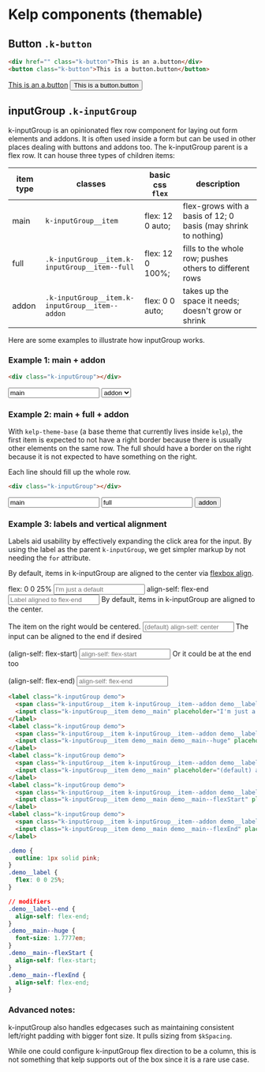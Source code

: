 # Kelp components (themable)

## Button `.k-button`
```html
<div href="" class="k-button">This is an a.button</div>
<button class="k-button">This is a button.button</button>
```
<a href="" class="k-button">This is an a.button</a>
<button class="k-button">This is a button.button</button>

## inputGroup `.k-inputGroup`
k-inputGroup is an opinionated flex row component for laying out form elements and addons. It is often used inside a form but can be used in other places dealing with buttons and addons too.
The k-inputGroup parent is a flex row. It can house three types of children items:

| item type | classes                                         | basic css `flex` | description                                                    |
|-----------|-------------------------------------------------|------------------|----------------------------------------------------------------|
| main      | `k-inputGroup__item`                            | flex: 12 0 auto; | flex-grows with a basis of 12; 0 basis (may shrink to nothing) |
| full      | `.k-inputGroup__item.k-inputGroup__item--full`  | flex: 12 0 100%; | fills to the whole row; pushes others to different rows        |
| addon     | `.k-inputGroup__item.k-inputGroup__item--addon` | flex: 0 0 auto;  | takes up the space it needs; doesn't grow or shrink            |

Here are some examples to illustrate how inputGroup works.

### Example 1: main + addon
```html
<div class="k-inputGroup"></div>
```
<div class="k-inputGroup">
  <input class="k-inputGroup__item" value="main" type="text">
  <select class="k-inputGroup__item k-inputGroup__item--addon">
    <option value="addon">addon</option>
  </select>
</div>

### Example 2: main + full + addon
With `kelp-theme-base` (a base theme that currently lives inside `kelp`), the first item is expected to not have a right border because there is usually other elements on the same row. The full should have a border on the right because it is not expected to have something on the right.

Each line should fill up the whole row.
```html
<div class="k-inputGroup"></div>
```
<div class="k-inputGroup">
  <input class="k-inputGroup__item" value="main" type="text">
  <input class="k-inputGroup__item k-inputGroup__item--full" value="full" type="text">
  <button class="k-button k-inputGroup__item k-inputGroup__item--addon" value="addon">addon</button>
</div>

### Example 3: labels and vertical alignment
Labels aid usability by effectively expanding the click area for the input. By using the label as the parent `k-inputGroup`, we get simpler markup by not needing the `for` attribute.

By default, items in k-inputGroup are aligned to the center via [flexbox align](https://developer.mozilla.org/en-US/docs/Web/CSS/align-items).

<label class="k-inputGroup demo">
  <span class="k-inputGroup__item k-inputGroup__item--addon demo__label">flex: 0 0 25%</span>
  <input class="k-inputGroup__item demo__main" placeholder="I'm just a default" type="text">
</label>
<label class="k-inputGroup demo">
  <span class="k-inputGroup__item k-inputGroup__item--addon demo__label demo__label--end">align-self: flex-end</span>
  <input class="k-inputGroup__item demo__main demo__main--huge" placeholder="Label aligned to flex-end" type="text">
</label>
<label class="k-inputGroup demo">
  <span class="k-inputGroup__item k-inputGroup__item--addon demo__label">By default, items in k-inputGroup are aligned to the center.<br /><br />The item on the right would be centered.</span>
  <input class="k-inputGroup__item demo__main" placeholder="(default) align-self: center" type="text">
</label>
<label class="k-inputGroup demo">
  <span class="k-inputGroup__item k-inputGroup__item--addon demo__label">The input can be aligned to the end if desired<br /><br />(align-self: flex-start)</span>
  <input class="k-inputGroup__item demo__main demo__main--flexStart" placeholder="align-self: flex-start" type="text">
</label>
<label class="k-inputGroup demo">
  <span class="k-inputGroup__item k-inputGroup__item--addon demo__label">Or it could be at the end too<br /><br />(align-self: flex-end)</span>
  <input class="k-inputGroup__item demo__main demo__main--flexEnd" placeholder="align-self: flex-end" type="text">
</label>

```html
<label class="k-inputGroup demo">
  <span class="k-inputGroup__item k-inputGroup__item--addon demo__label">flex: 0 0 25%</span>
  <input class="k-inputGroup__item demo__main" placeholder="I'm just a default" type="text">
</label>
<label class="k-inputGroup demo">
  <span class="k-inputGroup__item k-inputGroup__item--addon demo__label demo__label--end">align-self: flex-end</span>
  <input class="k-inputGroup__item demo__main demo__main--huge" placeholder="Label aligned to flex-end" type="text">
</label>
<label class="k-inputGroup demo">
  <span class="k-inputGroup__item k-inputGroup__item--addon demo__label">By default, items in k-inputGroup are aligned to the center.<br /><br />The item on the right would be centered.</span>
  <input class="k-inputGroup__item demo__main" placeholder="(default) align-self: center" type="text">
</label>
<label class="k-inputGroup demo">
  <span class="k-inputGroup__item k-inputGroup__item--addon demo__label">The input can be aligned to the end if desired<br /><br />(align-self: flex-start)</span>
  <input class="k-inputGroup__item demo__main demo__main--flexStart" placeholder="align-self: flex-start" type="text">
</label>
<label class="k-inputGroup demo">
  <span class="k-inputGroup__item k-inputGroup__item--addon demo__label">Or it could be at the end too<br /><br />(align-self: flex-end)</span>
  <input class="k-inputGroup__item demo__main demo__main--flexEnd" placeholder="align-self: flex-end" type="text">
</label>
```

```css
.demo {
  outline: 1px solid pink;
}
.demo__label {
  flex: 0 0 25%;
}

// modifiers
.demo__label--end {
  align-self: flex-end;
}
.demo__main--huge {
  font-size: 1.7777em;
}
.demo__main--flexStart {
  align-self: flex-start;
}
.demo__main--flexEnd {
  align-self: flex-end;
}
```

### Advanced notes:

k-inputGroup also handles edgecases such as maintaining consistent left/right padding with bigger font size. It pulls sizing from `$kSpacing`.

While one could configure k-inputGroup flex direction to be a column, this is not something that kelp supports out of the box since it is a rare use case.
